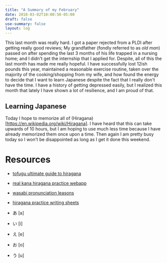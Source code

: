 ```yaml
---
title: "A Summary of my February"
date: 2018-03-02T10:00:50-05:00
draft: false
use-summary: false
layout: log
---
```


This last month was really hard. I got a paper rejected from a PLDI
after getting really good reviews; My grandfather (fondly referred to
as *old man*) passed on after spending the last 3 months of his life
trapped in a nursing home; and I didn't get the internship that I
applied for. Despite, all of this the last month has made me really
hopeful. I have successfully lost 12ish pounds this year, maintained a
reasonable exercise routine, taken over the majority of the
cooking/shopping from my wife, and how found the energy to decide that
I want to learn Japanese despite the fact that I really don't have the
time. I have a history of getting depressed easily, but I realized
this month that lately I have shown a lot of resilience, and I am
proud of that.

## Learning Japanese

Today I hope to memorize all of
(Hiragana)[https://en.wikipedia.org/wiki/Hiragana].  I have heard that
this can take upwards of 10 hours, but I am hoping to use much less
time because I have already memorized them once upon a time. Then
again I am pretty busy today so I won't be disappointed as long as I
get it done this weekend.

# Resources
- [tofugu ultimate guide to hiragana]()
- [real kana hiragana practice webapp](https://realkana.com/hiragana/)
- [wasabi pronunciation leasons](https://www.wasabi-jpn.com/japanese-lessons/materials-for-wasabi-japanese-pronunciation-lessons/)
- [hiragana practice writing sheets](http://japanese-lesson.com/resources/pdf/characters/hiragana_writing_practice_sheets.pdf)





- あ [a]
- い [i]
- え [e]
- お [o]
- う [u]
